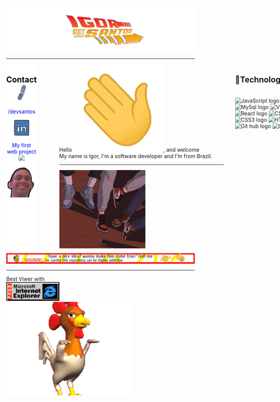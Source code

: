 <img src="./img/Hi_and_welcome.png">
<hr>
<div style="display:flex;">
    <div style="height: 500px; width:110px; background-color:white; text-align:center"><h1 style="font-size:1.5em; color:black;">Contact <img src="./img/ringring.png" style="width:30px;"></h1>
    <p>
    <a style="color: blue; text-decoration:none;" href="https://www.linkedin.com/in/devsantos/">
    <p>/devsantos</p>
    <img style="width:40px;" src="./img/in.png"></a>
    <p> <a style="color: blue; text-decoration:none;" href="https://igorsans.github.io/trajetoria/">My first web project <br> <img src="./img/website.gif"></p></a>
    <img src="./img/emote.png">
    </div>
    <div style="display: flex">
        <div style="width: 440px; margin-left:60px; background-color: "> Hello <img src="./img/wave.gif">, and welcome<br> My name is Igor, I'm a software developer and I'm from Brazil.<hr>
        <img src="./img/90s.jpg" width="230"></div>
        <div style="width: 240px; margin-left:30px;">
            <h2>🔧Technologies & Tools</h2>
            <br>
                <img src="https://img.shields.io/badge/JavaScript-282C34?logo=javascript&logoColor=F7DF1E" alt="JavaScript logo" title="JavaScript" height="25"/>
                <img src="https://img.shields.io/badge/Java-282C34?logo=Java&logoColor=ff0000" alt="Java logo" title="Java" height="25"/>
                <img src="https://img.shields.io/badge/MySql-282C34?logo=mysql&logoColor=ffffff" alt="MySql logo" title="MySql" height="25"/>
                <img src="https://img.shields.io/badge/vue-282C34?logo=v&logoColor=0099ff" alt="Vue logo" title="Vue" height="25"/>
                <img src="https://img.shields.io/badge/React.JS-282C34?logo=react&logoColor=0099ff" alt="React logo" title="React" height="25"/>
                <img src="https://img.shields.io/badge/CSS3-282C34?logo=css3&logoColor=0099ff" alt="CSS3 logo" title="CSS3" height="25"/>
                <img src="https://img.shields.io/badge/jQuery-282C34?logo=jquery&logoColor=ffffff" alt="CSS3 logo" title="Jquery" height="25"/>
                <img src="https://img.shields.io/badge/HTML5-282C34?logo=html5&logoColor=ff3c00" alt="HTML5 logo" title="HTML5" height="25"/>
                <img src="https://img.shields.io/badge/Github-282C34?logo=github&logoColor=ff0000" alt="Git hub logo" title="Git Hub" height="25"/>
                <img src="https://img.shields.io/badge/Git-282C34?logo=git&logoColor=ff0000" alt="Git logo" title="Git" height="25"/>
            </p>
        </div>
    </div>
</div>
<img src="./img/an.jpg" style="margin-top:5px">
<hr>
<p style="margin-left: 100px;"></p>
Best Viwer with<br><img src="./img/ie_logo.gif" height="50px"/>
<br>
<img src="./img/chicken.gif">
